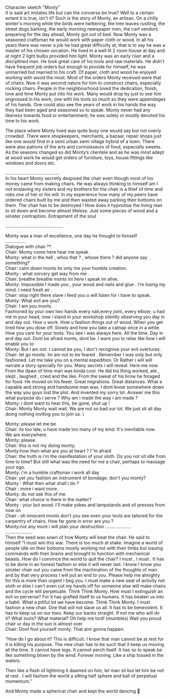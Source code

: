 Character sketch "Monty"\
It is said art imitates life but can the converse be true?
Well to a certain extent it is true, isn't it? 
Such is the story of Monty, an artisan. 
On a chilly winter's morning while the birds were twittering, the tree leaves rustling, the street dogs barking, the early morning newspaper men, the cart vendors preparing for the day ahead, Monty got out of bed. 
Now Monty was a seasoned craftsman he would work with paper cloth or wood.
In all his years there was never a job he had great difficulty at, that is to say he was a master of his chosen vocation.
He lived in a well lit 2 room house at day and at night 2 light bulbs provided him light. 
Monty was an early riser and a disciplined man. 
He took great care of his tools and raw materials. 
He didn't have frequent job  orders but enough to provide for himself, he was unmarried but married to his craft.
Of paper, cloth and wood he enjoyed working with wood the most.
Most of the orders Monty received were that of chairs.
Now it was second nature for him to construct chairs, especially rocking chairs.
People in the neighbourhood loved the dedication, finish, love and time Monty put into his work. 
Many would drop by just to see him engrossed in his work, one with his tools so much so they were appendages of his hands. 
One could also see the years of work in his hands the way they had been aged and seasoned so to speak. 
Monty never had any likeness towards food or entertainment; he was solely or mostly devoted his time to his work. 


The place where Monty lived was quite busy one would say but not overly crowded.
There were shopkeepers, merchants, a bazaar, repair shops just like one would find in a semi urban semi village hybrid of a town. 
There were also patrons of the arts and connoisseurs of food, especially sweets.  
As the seasons changed so did Monty’s clientele and as he was most adept at wood work he would get orders of furniture, toys, house fittings like windows and doors etc.

……………………………………\
In his heart Monty secretly despised the chair even though most of his money came from making chairs. 
He was always thinking to himself am I not enslaving my sisters and my brothers for the chair is a thief of time and robs one of her or his will.
In my experience how many of my peers have ordered chairs built by me and then wasted away parking their bottoms on them. 
The chair has to be destroyed ! 
How does it hypnotise the living man to sit down and become almost lifeless. 
Just some pieces of wood and a sinister contraption. 
Entrapment of the soul 


………………………………………

Monty was a man of excellence, one day he thought to himself\
................\
Dialogue with chair **.\
Chair: Monty come here hear me speak .\
Monty: what in the hell , whos that ? , whose there ? did anyone say something?\
Chair: calm down monts its only me your humble creation.\
Monty : what sorcery get way from me .\
Chair: breathe breathe monts im here i speak im alive.\
Monty: Impossible I made you , your wood and nails and glue . 
I'm losing my mind.
I need fresh air .\
Chair: stop right there slave i feed you u will listen for i have to speak.\
Monty: What evil are you?\
Chair: I am you monts.\
Fashioned by your own two hands every nail,every joint, every elbow; u had me in your head, now i stand in your workshop silently observing you day in and day out.
How u work.
How u fashion things out of wood.
When you get tired how you dose off.
Slowly and how you take a catnap once in a while.
How you care for your tools.
You see i was always here.
All the time.
Day in and day out.
Dont be afraid monts, dont be.
I want you to relax like how i will enable you to\
Monty: But I am not.
I cannot be you, I don't recognise your evil overtures.\
Chair: let go monts. 
Im am not to be feared . 
Remember I was only but only fashioned.
Let me take you on a mental expedition.
Or Rather i will will narrate a story specially for you.
Many secrets i will reveal.
Here me now.
From the dawn of time man was kinda cool.
He did his thing worked, ate , slept , laughed , cried and the like.
From the sweat of his brow he foraged for food.
He moved on his feeet.
Great migrations.
Great distances.
What a capable and strong and handsome man was.
I dont know somewhere down the way you guys lost the plot.
And invented my sorry lot.
Answer me this what purpose do i serve ?
Why am i made the way i am made ?\
Monty: i dont want to hear this, be gone, shut up !\
Chair: Monty Monty wait wait.
We are not so bad our lot.
We just sit all day doing nothing inviting you to join us.
\

Monty: please let me be\
Chair: its too late, u have made too many of my kind.
It's inevitable now.\
We are everywhere.\
Monty: please.\
Chair: this is not my doing monty.\
Monty:how then what are you at heart ? I’'m afraid\
Chair: the truth is i'm the manifestation of your sloth.
Do you not sit idle from time to time?
But still what was the need for me a chair, perhaps to massage your ego.\
Monty: i'm a humble craftsman i work all day\
Chair: yet you fashion an instrument of bondage; don't you monty?\
Monty : What then what shall i do ?\
Chair : more i want more.\
Monty: do not ask this of me.\
Chair: what choice is there in the matter?\
Monty : your but wood. I'll make yokes and lampstands and oil presses from now on\
Chair : oh innocent monts don't you see even your tools are tailored for the carpentry of chairs. 
How far gone in error are you ?\
Monty:not any more i will plan your destruction 
....................\
…………………\
Then the seed was sown of how Monty will beat the chair.
He said to himself
"I must win this war. 
There is too much at stake.
Imagine a world of people idle on their bottoms mostly working not with their limbs but issuing commands with their brains and brought to function with mechanical beasts.
How do I convince the world to quit the chair? I must , I must .
It has to be done in an honest fashion or else it will never last.
I know I know you sinister chair out you came from the machination of the thoughts of man and by that very process I will put an end to you.
Please help me almighty for this is more than urgent I beg you.
I must make a new seat of activity not sloth or else I can't even cut my hands off for someone else will make chairs and the cycle will perpetuate.
Think Think Monty.
How must I extinguish an evil so perverse?
For it has grafted itself to us humans.
It has beaten us into a habit.
What a pitiful lot we have become.
Think Think Monty.
I must fashion a new chair.
One that will not slave us all.
It has to be benevolent.
It has to keep us on our toes.
Keep our backs straight.
If not me who will do it?
What tools? 
What material?
Oh help me lord! (mumbles)
Wait you proud chair ur day in the sun is almost over\
Chair: Dont fool yourself monty. 
That aint gonna happen.






"How do I go about it?
This is difficult.
I know that man cannot be at rest for it is killing his purpose.
The new chair has to be such that it keep us moving all the time.
It cannot have legs.
It cannot perch itself.
It has so to speak be like something blown by the wind.
Forever moving.
Like a ship tossed in the waters.

Then like a flash of lightning it dawned on him, let man sit but let him be not at rest .
I will fashion the world a sitting half sphere and ball of perpetual momentum."

And Monty made a spherical chair and kept the world dancing 🙂



